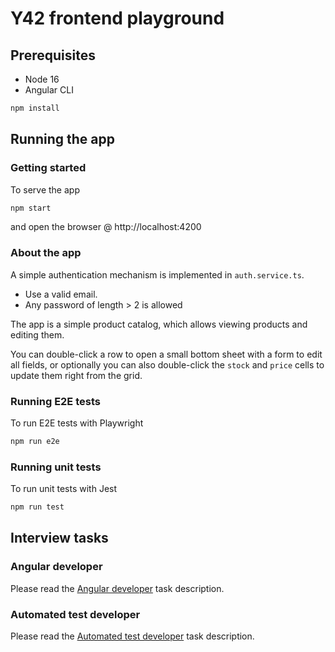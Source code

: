 # Y42 frontend playground

## Prerequisites

- Node 16
- Angular CLI

```sh
npm install
```

## Running the app

### Getting started

To serve the app

```sh
npm start
```

and open the browser @ http://localhost:4200

### About the app

A simple authentication mechanism is implemented in `auth.service.ts`.

- Use a valid email.
- Any password of length > 2 is allowed

The app is a simple product catalog, which allows viewing products and editing them.

You can double-click a row to open a small bottom sheet with a form to edit all fields, or optionally you can also double-click the `stock` and `price` cells to update them right from the grid.

### Running E2E tests

To run E2E tests with Playwright

```sh
npm run e2e
```

### Running unit tests

To run unit tests with Jest

```sh
npm run test
```

## Interview tasks

### Angular developer

Please read the [Angular developer](README_ANGULAR.md) task description.

### Automated test developer

Please read the [Automated test developer](README_E2E.md) task description.
